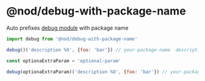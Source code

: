 # @nod/debug-with-package-name

Auto prefixes [debug module](https://www.npmjs.com/package/debug) with package name

```javascript
import debug from '@nod/debug-with-package-name'

debug()('description %O', {foo: 'bar'}) // your-package-name  description: { foo: bar }
```

```javascript
const optionaExtraParam = 'optional-param'

debug(optionaExtraParam)('description %O', {foo: 'bar'}) // your-package-name/optionalParam  description: { foo: bar }
```

